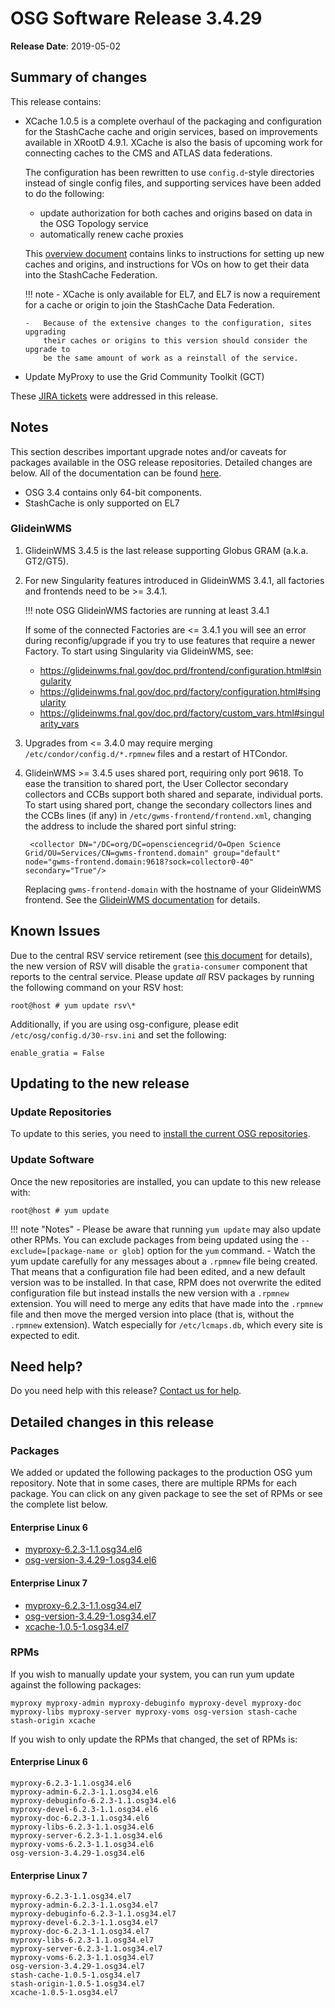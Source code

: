 OSG Software Release 3.4.29
===========================

**Release Date**: 2019-05-02

Summary of changes
------------------

This release contains:

-   XCache 1.0.5 is a complete overhaul of the packaging and configuration
    for the StashCache cache and origin services, based on improvements
    available in XRootD 4.9.1.  XCache is also the basis of upcoming work
    for connecting caches to the CMS and ATLAS data federations.

    The configuration has been rewritten to use `config.d`-style directories
    instead of single config files, and supporting services have been added
    to do the following:

    -   update authorization for both caches and origins based on data in the
        OSG Topology service
    -   automatically renew cache proxies

    This [overview document](https://opensciencegrid.org/docs/data/stashcache/overview/)
    contains links to instructions for setting up new
    caches and origins, and instructions for VOs on how to get their data
    into the StashCache Federation.

    !!! note
        -   XCache is only available for EL7, and EL7 is now a requirement for
            a cache or origin to join the StashCache Data Federation.

        -   Because of the extensive changes to the configuration, sites upgrading
            their caches or origins to this version should consider the upgrade to
            be the same amount of work as a reinstall of the service.

-   Update MyProxy to use the Grid Community Toolkit (GCT)

These [JIRA tickets](https://jira.opensciencegrid.org/issues/?jql=project%20%3D%20SOFTWARE%20AND%20fixVersion%20%3D%203.4.29%20ORDER%20BY%20priority%20DESC%2C%20key%20DESC) were addressed in this release.

Notes
-----

This section describes important upgrade notes and/or caveats for packages available in the OSG release repositories.
Detailed changes are below. All of the documentation can be found [here](../../index.md).

-   OSG 3.4 contains only 64-bit components.
-   StashCache is only supported on EL7

### GlideinWMS ###

1. GlideinWMS 3.4.5 is the last release supporting Globus GRAM (a.k.a. GT2/GT5).

1. For new Singularity features introduced in GlideinWMS 3.4.1, all factories and frontends need to be >= 3.4.1.

    !!! note
        OSG GlideinWMS factories are running at least 3.4.1

    If some of the connected Factories are <= 3.4.1 you will see an error during reconfig/upgrade if you try to use
    features that require a newer Factory.
    To start using Singularity via GlideinWMS, see:

    - <https://glideinwms.fnal.gov/doc.prd/frontend/configuration.html#singularity>
    - <https://glideinwms.fnal.gov/doc.prd/factory/configuration.html#singularity>
    - <https://glideinwms.fnal.gov/doc.prd/factory/custom_vars.html#singularity_vars>

1. Upgrades from <= 3.4.0 may require merging `/etc/condor/config.d/*.rpmnew` files and a restart of HTCondor.

1. GlideinWMS >= 3.4.5 uses shared port, requiring only port 9618.
   To ease the transition to shared port, the User Collector secondary collectors and CCBs support both shared and
   separate, individual ports.
   To start using shared port, change the secondary collectors lines and the CCBs lines (if any) in
   `/etc/gwms-frontend/frontend.xml`, changing the address to include the shared port sinful string:

        <collector DN="/DC=org/DC=opensciencegrid/O=Open Science Grid/OU=Services/CN=gwms-frontend.domain" group="default" node="gwms-frontend.domain:9618?sock=collector0-40" secondary="True"/>

    Replacing `gwms-frontend-domain` with the hostname of your GlideinWMS frontend.
    See the [GlideinWMS documentation](https://glideinwms.fnal.gov/doc.prd/components/condor.html#collectors ) for details.

Known Issues
------------

Due to the central RSV service retirement (see [this document](https://opensciencegrid.org/technology/policy/service-migrations-spring-2018/) for details),
the new version of RSV will disable the `gratia-consumer` component that reports to the central service.
Please update _all_ RSV packages by running the following command on your RSV host:

``` console
root@host # yum update rsv\*
```

Additionally, if you are using osg-configure, please edit `/etc/osg/config.d/30-rsv.ini` and set the following:

``` file
enable_gratia = False
```

Updating to the new release
---------------------------

### Update Repositories

To update to this series, you need to [install the current OSG repositories](../../common/yum.md#install-osg-repositories).

### Update Software

Once the new repositories are installed, you can update to this new release with:

``` console
root@host # yum update
```

!!! note "Notes"
    -   Please be aware that running `yum update` may also update other RPMs. You can exclude packages from being updated using the `--exclude=[package-name or glob]` option for the `yum` command.
    -   Watch the yum update carefully for any messages about a `.rpmnew` file being created. That means that a configuration file had been edited, and a new default version was to be installed. In that case, RPM does not overwrite the edited configuration file but instead installs the new version with a `.rpmnew` extension. You will need to merge any edits that have made into the `.rpmnew` file and then move the merged version into place (that is, without the `.rpmnew` extension). Watch especially for `/etc/lcmaps.db`, which every site is expected to edit.

Need help?
----------

Do you need help with this release? [Contact us for help](../../common/help.md).

Detailed changes in this release
--------------------------------

### Packages

We added or updated the following packages to the production OSG yum repository. Note that in some cases, there are multiple RPMs for each package. You can click on any given package to see the set of RPMs or see the complete list below.

#### Enterprise Linux 6

-   [myproxy-6.2.3-1.1.osg34.el6](https://koji.chtc.wisc.edu/koji/search?match=glob&type=build&terms=myproxy-6.2.3-1.1.osg34.el6)
-   [osg-version-3.4.29-1.osg34.el6](https://koji.chtc.wisc.edu/koji/search?match=glob&type=build&terms=osg-version-3.4.29-1.osg34.el6)

#### Enterprise Linux 7

-   [myproxy-6.2.3-1.1.osg34.el7](https://koji.chtc.wisc.edu/koji/search?match=glob&type=build&terms=myproxy-6.2.3-1.1.osg34.el7)
-   [osg-version-3.4.29-1.osg34.el7](https://koji.chtc.wisc.edu/koji/search?match=glob&type=build&terms=osg-version-3.4.29-1.osg34.el7)
-   [xcache-1.0.5-1.osg34.el7](https://koji.chtc.wisc.edu/koji/search?match=glob&type=build&terms=xcache-1.0.5-1.osg34.el7)

### RPMs

If you wish to manually update your system, you can run yum update against the following packages:

    myproxy myproxy-admin myproxy-debuginfo myproxy-devel myproxy-doc myproxy-libs myproxy-server myproxy-voms osg-version stash-cache stash-origin xcache

If you wish to only update the RPMs that changed, the set of RPMs is:

#### Enterprise Linux 6

``` file
myproxy-6.2.3-1.1.osg34.el6
myproxy-admin-6.2.3-1.1.osg34.el6
myproxy-debuginfo-6.2.3-1.1.osg34.el6
myproxy-devel-6.2.3-1.1.osg34.el6
myproxy-doc-6.2.3-1.1.osg34.el6
myproxy-libs-6.2.3-1.1.osg34.el6
myproxy-server-6.2.3-1.1.osg34.el6
myproxy-voms-6.2.3-1.1.osg34.el6
osg-version-3.4.29-1.osg34.el6
```

#### Enterprise Linux 7

``` file
myproxy-6.2.3-1.1.osg34.el7
myproxy-admin-6.2.3-1.1.osg34.el7
myproxy-debuginfo-6.2.3-1.1.osg34.el7
myproxy-devel-6.2.3-1.1.osg34.el7
myproxy-doc-6.2.3-1.1.osg34.el7
myproxy-libs-6.2.3-1.1.osg34.el7
myproxy-server-6.2.3-1.1.osg34.el7
myproxy-voms-6.2.3-1.1.osg34.el7
osg-version-3.4.29-1.osg34.el7
stash-cache-1.0.5-1.osg34.el7
stash-origin-1.0.5-1.osg34.el7
xcache-1.0.5-1.osg34.el7
```
